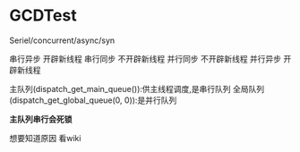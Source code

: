 # GCDTest
Seriel/concurrent/async/syn

串行异步	开辟新线程
串行同步	不开辟新线程
并行同步	不开辟新线程
并行异步	开辟新线程

主队列(dispatch_get_main_queue()):供主线程调度,是串行队列
全局队列(dispatch_get_global_queue(0, 0)):是并行队列 

**主队列串行会死锁**

想要知道原因 看wiki
